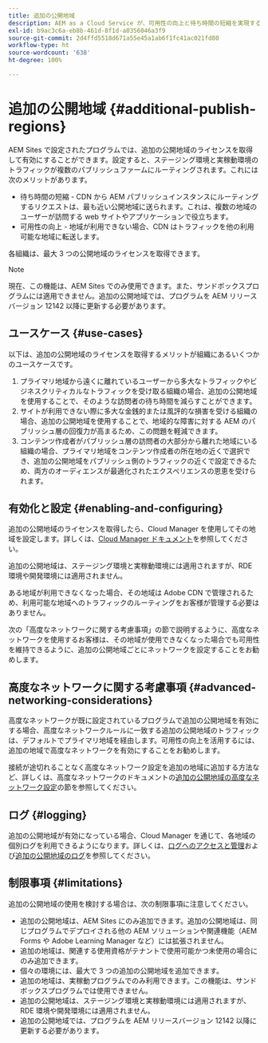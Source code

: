 ```yaml
---
title: 追加の公開地域
description: AEM as a Cloud Service が、可用性の向上と待ち時間の短縮を実現するために、追加の公開地域をサポートする方法を説明します。
exl-id: b9ac3c6a-eb8b-461d-8f1d-a0356046a3f9
source-git-commit: 2d4ffd5518d671a55e45a1ab6f1fc41ac021fd80
workflow-type: ht
source-wordcount: '638'
ht-degree: 100%

---
```


# 追加の公開地域 {#additional-publish-regions}

AEM Sites で設定されたプログラムでは、追加の公開地域のライセンスを取得して有効にすることができます。設定すると、ステージング環境と実稼動環境のトラフィックが複数のパブリッシュファームにルーティングされます。これには次のメリットがあります。

* 待ち時間の短縮 - CDN から AEM パブリッシュインスタンスにルーティングするリクエストは、最も近い公開地域に送られます。これは、複数の地域のユーザーが訪問する web サイトやアプリケーションで役立ちます。
* 可用性の向上 - 地域が利用できない場合、CDN はトラフィックを他の利用可能な地域に転送します。

各組織は、最大 3 つの公開地域のライセンスを取得できます。

>[!NOTE]
>
>現在、この機能は、AEM Sites でのみ使用できます。また、サンドボックスプログラムには適用できません。追加の公開地域では、プログラムを AEM リリースバージョン 12142 以降に更新する必要があります。

## ユースケース {#use-cases}

以下は、追加の公開地域のライセンスを取得するメリットが組織にあるいくつかのユースケースです。

1. プライマリ地域から遠くに離れているユーザーから多大なトラフィックやビジネスクリティカルなトラフィックを受け取る組織の場合、追加の公開地域を使用することで、そのような訪問者の待ち時間を減らすことができます。
1. サイトが利用できない際に多大な金銭的または風評的な損害を受ける組織の場合、追加の公開地域を使用することで、地域的な障害に対する AEM のパブリッシュ層の回復力が高まるため、この問題を軽減できます。
1. コンテンツ作成者がパブリッシュ層の訪問者の大部分から離れた地域にいる組織の場合、プライマリ地域をコンテンツ作成者の所在地の近くで選択でき、追加の公開地域をパブリッシュ側のトラフィックの近くで設定できるため、両方のオーディエンスが最適化されたエクスペリエンスの恩恵を受けられます。

## 有効化と設定 {#enabling-and-configuring}

追加の公開地域のライセンスを取得したら、Cloud Manager を使用してその地域を設定します。詳しくは、[Cloud Manager ドキュメント](/help/implementing/cloud-manager/manage-environments.md#multiple-regions)を参照してください。

追加の公開地域は、ステージング環境と実稼動環境には適用されますが、RDE 環境や開発環境には適用されません。

ある地域が利用できなくなった場合、その地域は Adobe CDN で管理されるため、利用可能な地域へのトラフィックのルーティングをお客様が管理する必要はありません。

次の「高度なネットワークに関する考慮事項」の節で説明するように、高度なネットワークを使用するお客様は、その地域が使用できなくなった場合でも可用性を維持できるように、追加の公開地域ごとにネットワークを設定することをお勧めします。


## 高度なネットワークに関する考慮事項 {#advanced-networking-considerations}

高度なネットワークが既に設定されているプログラムで追加の公開地域を有効にする場合、高度なネットワークルールに一致する追加の公開地域のトラフィックは、デフォルトでプライマリ地域を経由します。可用性の向上を活用するには、追加の地域で高度なネットワークを有効にすることをお勧めします。

接続が途切れることなく高度なネットワーク設定を追加の地域に追加する方法など、詳しくは、高度なネットワークのドキュメントの[追加の公開地域の高度なネットワーク設定](/help/security/configuring-advanced-networking.md#advanced-networking-configuration-for-additional-publish-regions)の節を参照してください。

## ログ {#logging}

追加の公開地域が有効になっている場合、Cloud Manager を通じて、各地域の個別ログを利用できるようになります。詳しくは、[ログへのアクセスと管理](/help/implementing/cloud-manager/manage-logs.md)および[追加の公開地域のログ](/help/implementing/developing/introduction/logging.md#logs-for-additional-publish-regions)を参照してください。

## 制限事項 {#limitations}

追加の公開地域の使用を検討する場合は、次の制限事項に注意してください。

* 追加の公開地域は、AEM Sites にのみ追加できます。追加の公開地域は、同じプログラムでデプロイされる他の AEM ソリューションや関連機能（AEM Forms や Adobe Learning Manager など）には拡張されません。
* 追加の地域は、関連する使用資格がテナントで使用可能かつ未使用の場合にのみ追加できます。
* 個々の環境には、最大で 3 つの追加の公開地域を追加できます。
* 追加の地域は、実稼動プログラムでのみ利用できます。この機能は、サンドボックスプログラムでは使用できません。
* 追加の公開地域は、ステージング環境と実稼動環境には適用されますが、RDE 環境や開発環境には適用されません。
* 追加の公開地域では、プログラムを AEM リリースバージョン 12142 以降に更新する必要があります。
